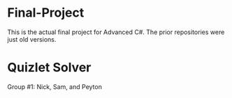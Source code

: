 # Final-Project
This is the actual final project for Advanced C#. The prior repositories were just old versions.

# Quizlet Solver
Group #1: Nick, Sam, and Peyton
